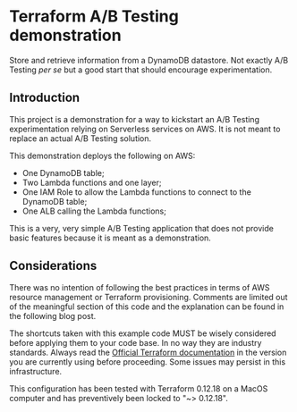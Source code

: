 # Terraform A/B Testing demonstration

Store and retrieve information from a DynamoDB datastore. Not exactly A/B
Testing _per se_ but a good start that should encourage experimentation.

## Introduction

This project is a demonstration for a way to kickstart an A/B Testing
experimentation relying on Serverless services on AWS. It is not meant to
replace an actual A/B Testing solution.

This demonstration deploys the following on AWS:
- One DynamoDB table;
- Two Lambda functions and one layer;
- One IAM Role to allow the Lambda functions to connect to the DynamoDB table;
- One ALB calling the Lambda functions;

This is a very, very simple A/B Testing application that does not provide basic
features because it is meant as a demonstration.

## Considerations

There was no intention of following the best practices in terms of AWS resource
management or Terraform provisioning. Comments are limited out of the meaningful
section of this code and the explanation can be found in the following blog
post.

The shortcuts taken with this example code MUST be wisely considered before
applying them to your code base. In no way they are industry standards. Always
read the [Official Terraform documentation](https://www.terraform.io/docs/) in
the version you are currently using before proceeding. Some issues may persist
in this infrastructure.

This configuration has been tested with Terraform 0.12.18 on a MacOS computer
and has preventively been locked to "~> 0.12.18".
